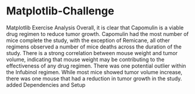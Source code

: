 # Matplotlib-Challenge
Matplotlib Exercise
Analysis
Overall, it is clear that Capomulin is a viable drug regimen to reduce tumor growth.
Capomulin had the most number of mice complete the study, with the exception of Remicane, all other regimens observed a number of mice deaths across the duration of the study.
There is a strong correlation between mouse weight and tumor volume, indicating that mouse weight may be contributing to the effectiveness of any drug regimen.
There was one potential outlier within the Infubinol regimen. While most mice showed tumor volume increase, there was one mouse that had a reduction in tumor growth in the study.
added Dependencies and Setup
